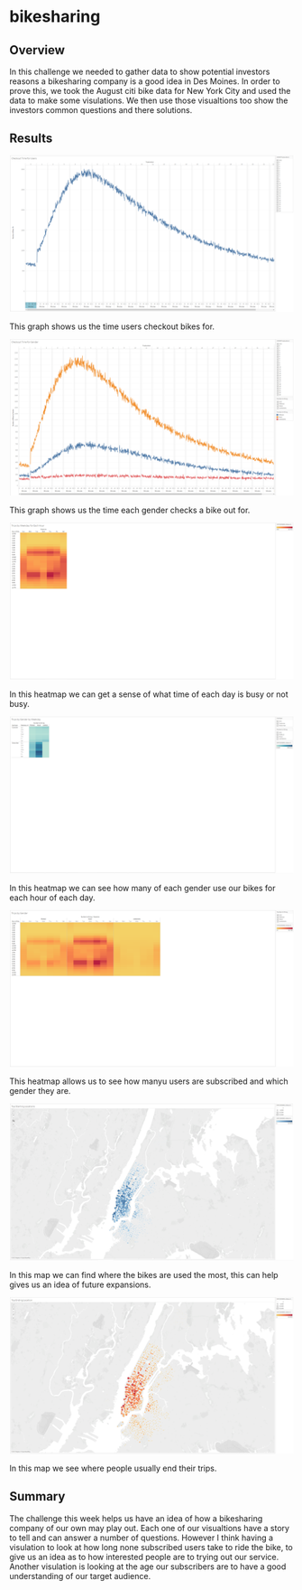 # bikesharing
## Overview
In this challenge we needed to gather data to show potential investors reasons a bikesharing company is a good idea in Des Moines. In order to prove this, we took the August citi bike data for New York City and used the data to make some visulations. We then use those visualtions too show the investors common questions and there solutions.
## Results
!["Checkout Time for Users"](Resources/Checkout_Time_for_Users.png)

This graph shows us the time users checkout bikes for.

!["Checkout Time for Gender"](Resources/Checkout_Time_for_Gender.png)

This graph shows us the time each gender checks a bike out for.

!["Trips by Weekday for Each Hour"](Resources/Trips_by_Weekday_for_Each_Hour.png)

In this heatmap we can get a sense of what time of each day is busy or not busy.

!["Trips by Gender by Weekday"](Resources/Trips_by_Gender_by_Weekday.png)

In this heatmap we can see how many of each gender use our bikes for each hour of each day.

!["Trips by Gender"](Resources/Trips_by_Gender.png)

This heatmap allows us to see how manyu users are subscribed and which gender they are.

!["Top Starting Locations"](Resources/Top_Starting_Locations.png)

In this map we can find where the bikes are used the most, this can help gives us an idea of future expansions.

!["Top Ending Locations"](Resources/Top_Ending_Location.png)

In this map we see where people usually end their trips.
## Summary
The challenge this week helps us have an idea of how a bikesharing company of our own may play out. Each one of our visualtions have a story to tell and can answer a number of questions. However I think having a visulation to look at how long none subscribed users take to ride the bike, to give us an idea as to how interested people are to trying out our service. Another visulation is looking at the age our subscribers are to have a good understanding of our target audience.
